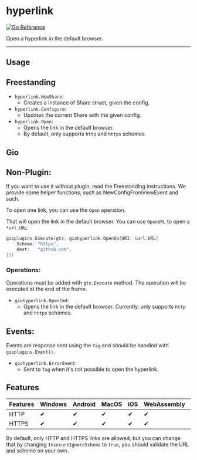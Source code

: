 # hyperlink

[![Go Reference](https://pkg.go.dev/badge/github.com/gio-plugins/gio-plugin/share.svg)](https://pkg.go.dev/github.com/gio-plugins/gio-plugin/share)

Open a hyperlink in the default browser.

--------------

## Usage

## Freestanding

- `hyperlink.NewShare`:
  - Creates a instance of Share struct, given the config.
- `hyperlink.Configure`:
  - Updates the current Share with the given config.
- `hyperlink.Open`:
  - Opens the link in the default browser. 
  - By default, only supports `http` and `https` schemes.

## Gio

## Non-Plugin:

If you want to use it without plugin, read the Freestanding instructions. We provide some helper functions, such as NewConfigFromViewEvent and such.

To open one link, you can use the `Open` operation.

That will open the link in the default browser. You can use `OpenURL` to open a `*url.URL`:

```go
gioplugins.Execute(gtx, giohyperlink.OpenOp{URI: &url.URL{
    Scheme: "https",
    Host:   "github.com",
}})
```

### Operations:

Operations must be added with `gtx.Execute` method. The operation will be executed at the end of the frame.

- `giohyperlink.OpenCmd`:
    - Opens the link in the default browser. Currently, only supports `http` and `https` schemes.

## Events:

Events are response sent using the `Tag` and should be handled with `gioplugins.Event()`.

- `giohyperlink.ErrorEvent`:
    - Sent to `Tag` when it's not possible to open the hyperlink.

## Features

| Features | Windows | Android | MacOS | iOS | WebAssembly | FreeBSD |  Linux |
| -- | -- | -- | -- | -- | -- |  -- |  -- |
| HTTP |✔|✔|✔|✔|✔|✔|✔|
| HTTPS |✔|✔|✔|✔|✔|✔|✔|


By default, only HTTP and HTTPS links are allowed, but you can change that by changing `InsecureIgnoreScheme` to `true`,
you should validate the URL and scheme on your own.